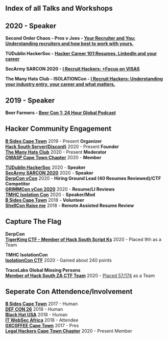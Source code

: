 ## Index of all Talks and Workshops

## 2020 - Speaker 
**Second Order Chaos - Pros v Joes - [Your Recruiter and You: Understanding recruiters and how best to work with yours.](https://github.com/AngusRed/Security-Community-Involvement/tree/master/2nd%20Order%20Chaos_Pros%20vs%20Joes)**     

**TUDublin HackerSoc - [Hacker Career 101:Resumes, LinkedIn and your career](https://github.com/AngusRed/Security-Community-Involvement/tree/master/TUDublin%20HackSoc)**  

**SecArmy SARCON 2020 - [I Recruit Hackers: +Focus on VISAS](https://youtu.be/sYLHM-86gGw?t=10963)**  

**The Many Hats Club - ISOLATIONCon - [I Recruit Hackers: Understanding your industry entry, your career and what matters.](https://github.com/AngusRed/Talks/tree/master/TMHC%20ISOLATIONCon)**  

## 2019 - Speaker 
**Beer Farmers  - [Beer Con 1: 24 Hour Global Podcast](https://github.com/AngusRed/Talks/tree/master/BeerCon%201%202019)**   

## Hacker Community Engagement  

**[B Sides Cape Town](https://bsidescapetown.co.za/staff/)**     2019 - Present **Organizer**   
**[Hack South Server(Discord)](https://discord.gg/wgWVpXw)**  2020 - Present **Founder**  
**[The Many Hats Club](https://themanyhats.club/)**          2020 - Present **Moderator**   
**[OWASP Cape Town Chapter](https://owasp.org/www-chapter-cape-town/)**     2020 - **Member** 

**[TUDublin HackerSoc](http://hackersoc.com/)** 2020  - **Speaker**  
**[SecArmy SARCON 2020](https://community.secarmy.org/sarcon/)**  2020  - **Speaker**  
**[DerpCon vCon](https://twitter.com/DerpConInfosec/status/1255917412743933952?s=20)**  2020  - **Hiring Ground Lead (40 Resumes Reviewed)/CTF Competitor**  
**[GRIMMCon vCon 2020](https://www.grimm-co.com/grimmcon)** 2020  - **Resume/LI Reviews**  
**[TMHC Isolation Con](https://themanyhats.club/the-many-hats-club-presents-isolationcon/)**    2020 - **Speaker/Mod**  
**[B Sides Cape Town](https://bsidescapetown.co.za/past_events/)**           2018 - **Volunteer**  
**[ShellCon Raise me](https://shellcon.io/raiseme/)**            2018 - **Remote Assisted Resume Review**  
 

## Capture The Flag  

**DerpCon  
[TigerKing CTF - Member of Hack South Script Ks](https://twitter.com/hack_south/status/1256404264118816769?s=20)** 2020 - Placed 9th as a Team  

**TMHC IsolationCon  
[IsolationCon CTF](https://ittakesahuman.com/lp/isolationconctf.html)** 2020 - Gained about 240 points  

**TraceLabs Global Missing Persons  
[Member of Hack South ZA CTF Team](https://twitter.com/hack_south/status/1249209356773720066?s=20)** 2020 - [Placed 57/174](https://imgur.com/szeXOZ7) as a Team  

## Seperate Con Attendence/Involvement

**[B Sides Cape Town](https://bsidescapetown.co.za/)**           2017 - Human  
**[DEF CON 26](https://defcon.org/html/defcon-26/dc-26-index.html)**                  2018 - Human  
**[Black Hat USA](https://www.blackhat.com/us-20/)**               2018 - Human  
**[IT WebSec Africa](https://v2.itweb.co.za/event/itweb/security-summit-2020/)**            2018 - Attendee  
**[0XC0FFEE Cape Town](https://0xc0ffee-cpt.co.za/)**    2017 - Pres  
**[Legal Hackers Cape Town Chapter](https://www.meetup.com/cptlegalhackers/)**      2020 - Present Member


